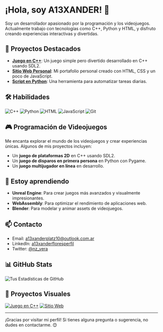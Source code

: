 # ¡Hola, soy A13XANDER! 👋

Soy un desarrollador apasionado por la programación y los videojuegos. Actualmente trabajo con tecnologías como C++, Python y HTML, y disfruto creando experiencias interactivas y divertidas.

## 🚀 Proyectos Destacados
- **[Juego en C++](enlace)**: Un juego simple pero divertido desarrollado en C++ usando SDL2.
- **[Sitio Web Personal](enlace)**: Mi portafolio personal creado con HTML, CSS y un poco de JavaScript.
- **[Script en Python](enlace)**: Una herramienta para automatizar tareas diarias.

## 🛠️ Habilidades
![C++](https://img.shields.io/badge/C%2B%2B-00599C?style=for-the-badge&logo=c%2B%2B&logoColor=white)
![Python](https://img.shields.io/badge/Python-3776AB?style=for-the-badge&logo=python&logoColor=white)
![HTML](https://img.shields.io/badge/HTML-E34F26?style=for-the-badge&logo=html5&logoColor=white)
![JavaScript](https://img.shields.io/badge/JavaScript-F7DF1E?style=for-the-badge&logo=javascript&logoColor=black)
![Git](https://img.shields.io/badge/Git-F05032?style=for-the-badge&logo=git&logoColor=white)

## 🎮 Programación de Videojuegos
Me encanta explorar el mundo de los videojuegos y crear experiencias únicas. Algunos de mis proyectos incluyen:
- Un **juego de plataformas 2D** en C++ usando SDL2.
- Un **juego de disparos en primera persona** en Python con Pygame.
- Un **juego multijugador en línea** en desarrollo.

## 🌱 Estoy aprendiendo
- **Unreal Engine**: Para crear juegos más avanzados y visualmente impresionantes.
- **WebAssembly**: Para optimizar el rendimiento de aplicaciones web.
- **Blender**: Para modelar y animar assets de videojuegos.

## 📫 Contacto
- Email: a13xanderplatz10@outlook.com.ar
- LinkedIn: [a13xanderfloresperfil](https://www.linkedin.com/in/alexanderfloresperfil/)
- Twitter: [@nz_vera](https://x.com/nz_vera)

## 📊 GitHub Stats
![Tus Estadísticas de GitHub](https://github-readme-stats.vercel.app/api?username=a13xanderflores&show_icons=true&theme=dark)

## 🎨 Proyectos Visuales
[![Juego en C++](https://img.shields.io/badge/Juego_C%2B%2B-Ver_Demo-brightgreen?style=for-the-badge)](enlace)
[![Sitio Web](https://a13xanderplatz.neocities.org/)](enlace)

---

¡Gracias por visitar mi perfil! Si tienes alguna pregunta o sugerencia, no dudes en contactarme. 😊
